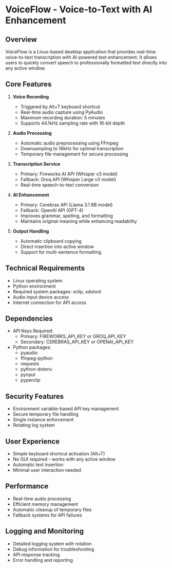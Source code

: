 # VoiceFlow - Voice-to-Text with AI Enhancement

## Overview

VoiceFlow is a Linux-based desktop application that provides real-time voice-to-text transcription with AI-powered text enhancement. It allows users to quickly convert speech to professionally formatted text directly into any active window.

## Core Features

1. **Voice Recording**

   - Triggered by Alt+T keyboard shortcut
   - Real-time audio capture using PyAudio
   - Maximum recording duration: 5 minutes
   - Supports 44.1kHz sampling rate with 16-bit depth

2. **Audio Processing**

   - Automatic audio preprocessing using FFmpeg
   - Downsampling to 16kHz for optimal transcription
   - Temporary file management for secure processing

3. **Transcription Service**

   - Primary: Fireworks AI API (Whisper v3 model)
   - Fallback: Groq API (Whisper Large v3 model)
   - Real-time speech-to-text conversion

4. **AI Enhancement**

   - Primary: Cerebras API (Llama 3.1 8B model)
   - Fallback: OpenAI API (GPT-4)
   - Improves grammar, spelling, and formatting
   - Maintains original meaning while enhancing readability

5. **Output Handling**
   - Automatic clipboard copying
   - Direct insertion into active window
   - Support for multi-sentence formatting

## Technical Requirements

- Linux operating system
- Python environment
- Required system packages: xclip, xdotool
- Audio input device access
- Internet connection for API access

## Dependencies

- API Keys Required:
  - Primary: FIREWORKS_API_KEY or GROQ_API_KEY
  - Secondary: CEREBRAS_API_KEY or OPENAI_API_KEY
- Python packages:
  - pyaudio
  - ffmpeg-python
  - requests
  - python-dotenv
  - pynput
  - pyperclip

## Security Features

- Environment variable-based API key management
- Secure temporary file handling
- Single instance enforcement
- Rotating log system

## User Experience

- Simple keyboard shortcut activation (Alt+T)
- No GUI required - works with any active window
- Automatic text insertion
- Minimal user interaction needed

## Performance

- Real-time audio processing
- Efficient memory management
- Automatic cleanup of temporary files
- Fallback systems for API failures

## Logging and Monitoring

- Detailed logging system with rotation
- Debug information for troubleshooting
- API response tracking
- Error handling and reporting
